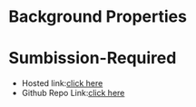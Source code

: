# Background Properties

# Sumbission-Required
- Hosted link:[click here](https://namishagurunani.github.io/BackgroundProperties/)
- Github Repo Link:[click here](https://github.com/namishagurunani/BackgroundProperties)

